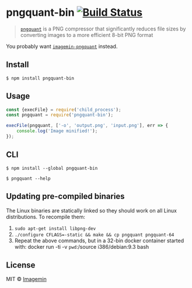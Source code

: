 # pngquant-bin [![Build Status](https://travis-ci.org/imagemin/pngquant-bin.svg?branch=master)](https://travis-ci.org/imagemin/pngquant-bin)

> [`pngquant`](https://github.com/pornel/pngquant) is a PNG compressor that significantly reduces file sizes by converting images to a more efficient 8-bit PNG format

You probably want [`imagemin-pngquant`](https://github.com/imagemin/imagemin-pngquant) instead.


## Install

```
$ npm install pngquant-bin
```


## Usage

```js
const {execFile} = require('child_process');
const pngquant = require('pngquant-bin');

execFile(pngquant, ['-o', 'output.png', 'input.png'], err => {
	console.log('Image minified!');
});
```


## CLI

```
$ npm install --global pngquant-bin
```

```
$ pngquant --help
```


## Updating pre-compiled binaries

The Linux binaries are statically linked so they should work on all Linux distributions. To recompile them:

1. `sudo apt-get install libpng-dev`
2. `./configure CFLAGS=-static && make && cp pngquant pngquant-64`
3. Repeat the above commands, but in a 32-bin docker container started with: docker run -ti -v `pwd`:/source i386/debian:9.3 bash


## License

MIT © [Imagemin](https://github.com/imagemin)
